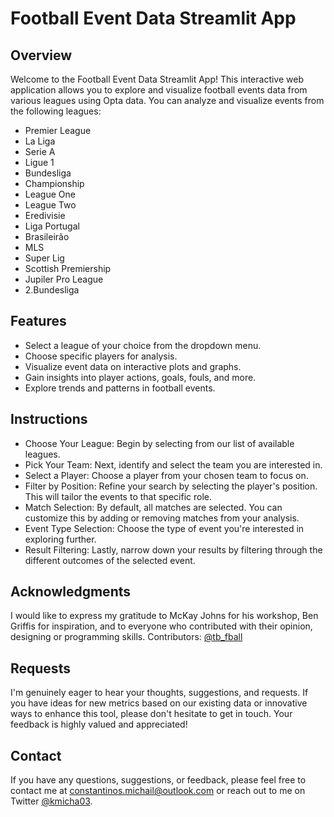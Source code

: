 # Football Event Data Streamlit App

## Overview

Welcome to the Football Event Data Streamlit App! This interactive web application allows you to explore and visualize football events data from various leagues using Opta data. You can analyze and visualize events from the following leagues:

- Premier League
- La Liga
- Serie A
- Ligue 1
- Bundesliga
- Championship
- League One
- League Two
- Eredivisie
- Liga Portugal
- Brasileirão
- MLS
- Super Lig
- Scottish Premiership
- Jupiler Pro League
- 2.Bundesliga

## Features

- Select a league of your choice from the dropdown menu.
- Choose specific players for analysis.
- Visualize event data on interactive plots and graphs.
- Gain insights into player actions, goals, fouls, and more.
- Explore trends and patterns in football events.

## Instructions

- Choose Your League: Begin by selecting from our list of available leagues.
- Pick Your Team: Next, identify and select the team you are interested in.
- Select a Player: Choose a player from your chosen team to focus on.
- Filter by Position: Refine your search by selecting the player's position. This will tailor the events to that specific role.
- Match Selection: By default, all matches are selected. You can customize this by adding or removing matches from your analysis.
- Event Type Selection: Choose the type of event you're interested in exploring further.
- Result Filtering: Lastly, narrow down your results by filtering through the different outcomes of the selected event.

## Acknowledgments

I would like to express my gratitude to McKay Johns for his workshop, Ben Griffis for inspiration, and to everyone who contributed with their opinion, designing or programming skills.
Contributors:
[@tb_fball]([https://twitter.com/kmicha03](https://twitter.com/tb_fball))

## Requests

I'm genuinely eager to hear your thoughts, suggestions, and requests. If you have ideas for new metrics based on our existing data or innovative ways to enhance this tool, please don't hesitate to get in touch. Your feedback is highly valued and appreciated!

## Contact

If you have any questions, suggestions, or feedback, please feel free to contact me at [constantinos.michail@outlook.com](mailto:constantinos.michail@outlook.com) or reach out to me on Twitter [@kmicha03](https://twitter.com/kmicha03).

